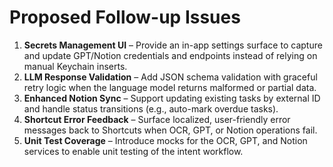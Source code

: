 # Proposed Follow-up Issues

1. **Secrets Management UI** – Provide an in-app settings surface to capture and update GPT/Notion credentials and endpoints instead of relying on manual Keychain inserts.
2. **LLM Response Validation** – Add JSON schema validation with graceful retry logic when the language model returns malformed or partial data.
3. **Enhanced Notion Sync** – Support updating existing tasks by external ID and handle status transitions (e.g., auto-mark overdue tasks).
4. **Shortcut Error Feedback** – Surface localized, user-friendly error messages back to Shortcuts when OCR, GPT, or Notion operations fail.
5. **Unit Test Coverage** – Introduce mocks for the OCR, GPT, and Notion services to enable unit testing of the intent workflow.
